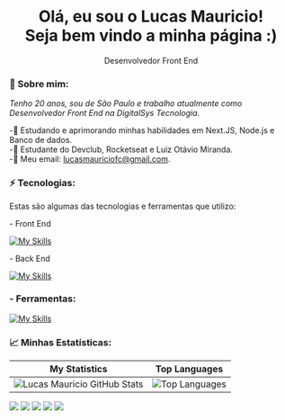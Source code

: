 <h1 align="center">Olá, eu sou o Lucas Mauricio! <br> Seja bem vindo a minha página :)</h1>

<p align="center">Desenvolvedor Front End</p>

### 🎈 Sobre mim:

<i>Tenho 20 anos, sou de São Paulo e trabalho atualmente como Desenvolvedor Front End na DigitalSys Tecnologia.</i>

-🌱 Estudando e aprimorando minhas habilidades em Next.JS, Node.js e Banco de dados.
<br>
-🚀 Estudante do Devclub, Rocketseat e Luiz Otávio Miranda.
<br>
-📧 Meu email: lucasmauriciofc@gmail.com.

### ⚡ Tecnologias:

<p>Estas são algumas das tecnologias e ferramentas que utilizo:</p>

<p>- Front End</p>

[![My Skills](https://skillicons.dev/icons?i=html,css,js,ts,jquery,react,nextjs,styledcomponents,tailwind,materialui,vue)](https://skillicons.dev)

<p>- Back End</p>

[![My Skills](https://skillicons.dev/icons?i=nodejs,docker,postgres,sqlite,prisma,mongodb)](https://skillicons.dev)

### - Ferramentas:

[![My Skills](https://skillicons.dev/icons?i=git,github,postman,figma)](https://skillicons.dev)

<h3>📈 Minhas Estatísticas:</h3>

| My Statistics                                                                                                                 | Top Languages
| ------------------------------------------------------------------------------------------------------------------------------| ------------------------------------------------------------ |
![Lucas Mauricio GitHub Stats](https://github-readme-stats.vercel.app/api?username=Dev-LucasM&show_icons=true&theme=tokyonight) | ![Top Languages](https://github-readme-stats.vercel.app/api/top-langs/?username=Dev-LucasM&langs_count=10&count_private=true&hide_border=true&theme=tokyonight&layout=compact) |

<div>
  <a href="https://www.linkedin.com/in/lucas-mauricio-dev" target="_blank"><img src="https://img.shields.io/badge/-LinkedIn-%230077B5?style=for-the-badge&logo=linkedin&logoColor=white" target="_blank"></a>
  <a href="https://api.whatsapp.com/send/?phone=%2B5515996787776&text&app_absent=0" target="_blank"><img src="https://img.shields.io/badge/WhatsApp-25D366?style=for-the-badge&logo=whatsapp&logoColor=white" target="_blank"></a>
  <a href = "mailto:lucasmauriciofc@gmail.com"><img src="https://img.shields.io/badge/-Gmail-%23333?style=for-the-badge&logo=gmail&logoColor=white" target="_blank"></a>
  <a href="https://www.instagram.com/olucas.mauricio/" target="_blank"><img src="https://img.shields.io/badge/-Instagram-%23E4405F?style=for-the-badge&logo=instagram&logoColor=white" target="_blank"></a>
  <a href="https://discord.gg/CRYAGF7Jen" target="_blank"><img src="https://img.shields.io/badge/Discord-7289DA?style=for-the-badge&logo=discord&logoColor=white" target="_blank"></a>
</div>









